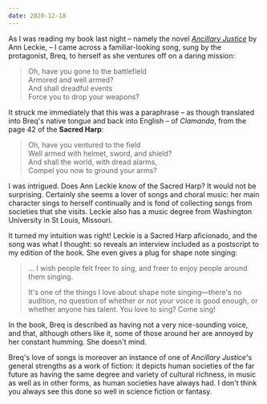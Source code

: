 ```yaml
---
date: 2020-12-18
---
```


As I was reading my book last night – namely the novel <a href="https://www.goodreads.com/book/show/17333324-ancillary-justice"><cite>Ancillary Justice</cite></a> by Ann Leckie, – I came across a familiar-looking song, sung by the protagonist, Breq, to herself as she ventures off on a daring mission:<!-- FOLD -->

> Oh, have you gone to the battlefield<br>
> Armored and well armed?<br>
> And shall dreadful events<br>
> Force you to drop your weapons?

It struck me immediately that this was a paraphrase – as though translated into Breq's native tongue and back into English – of <cite>Clamanda</cite>, from the page 42 of the <b class="medium">Sacred Harp</b>:

> Oh, have you ventured to the field<br>
> Well armed with helmet, sword, and shield?<br>
> And shall the world, with dread alarms,<br>
> Compel you now to ground your arms?

I was intrigued. Does Ann Leckie know of the Sacred Harp? It would not be surprising. Certainly she seems a lover of songs and choral music: her main character sings to herself continually and is fond of collecting songs from societies that she visits. Leckie also has a music degree from Washington University in St Louis, Missouri.

It turned my intuition was right! Leckie is a Sacred Harp aficionado, and the song was what I thought: so reveals an interview included as a postscript to my edition of the book. She even gives a plug for shape note singing:

> … I wish people felt freer to sing, and freer to enjoy people around them singing.
>
> It's one of the things I love about shape note singing—there's no audition, no question
> of whether or not your voice is good enough, or whether anyone has talent. You love to sing? Come sing!

In the book, Breq is described as having not a very nice-sounding voice, and that, although others like it, some of those around her are annoyed by her constant humming. She doesn't mind.

Breq's love of songs is moreover an instance of one of <cite>Ancillary Justice</cite>'s general strengths as a work of fiction: it depicts human societies of the far future as having the same degree and variety of cultural richness, in music as well as in other forms, as human societies have always had. I don't think you always see this done so well in science fiction or fantasy.